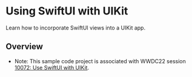 # Using SwiftUI with UIKit

Learn how to incorporate SwiftUI views into a UIKit app.

## Overview

- Note: This sample code project is associated with WWDC22 session [10072: Use SwiftUI with UIKit](https://developer.apple.com/wwdc22/10072/).

